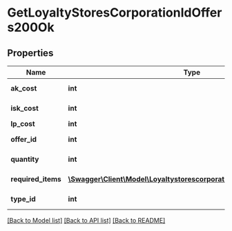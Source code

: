 # GetLoyaltyStoresCorporationIdOffers200Ok

## Properties
Name | Type | Description | Notes
------------ | ------------- | ------------- | -------------
**ak_cost** | **int** | Analysis kredit cost | [optional] 
**isk_cost** | **int** | isk_cost integer | 
**lp_cost** | **int** | lp_cost integer | 
**offer_id** | **int** | offer_id integer | 
**quantity** | **int** | quantity integer | 
**required_items** | [**\Swagger\Client\Model\LoyaltystorescorporationIdoffersRequiredItems[]**](LoyaltystorescorporationIdoffersRequiredItems.md) | required_items array | 
**type_id** | **int** | type_id integer | 

[[Back to Model list]](../README.md#documentation-for-models) [[Back to API list]](../README.md#documentation-for-api-endpoints) [[Back to README]](../README.md)


